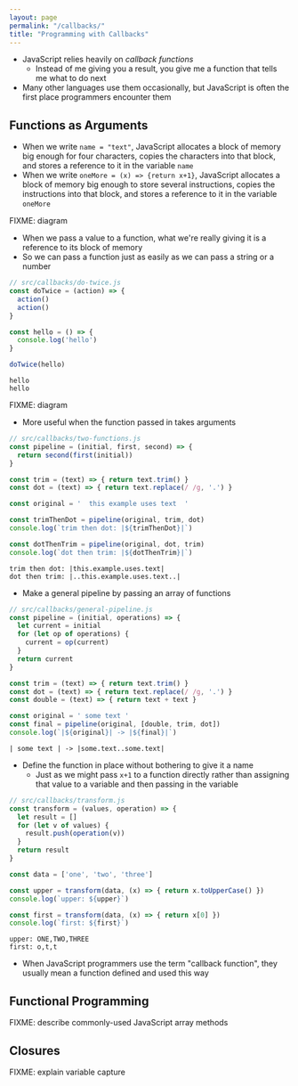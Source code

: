 ```yaml
---
layout: page
permalink: "/callbacks/"
title: "Programming with Callbacks"
---
```


- JavaScript relies heavily on _callback functions_
  - Instead of me giving you a result,
    you give me a function that tells me what to do next
- Many other languages use them occasionally,
  but JavaScript is often the first place programmers encounter them

## Functions as Arguments

- When we write `name = "text"`,
  JavaScript allocates a block of memory big enough for four characters,
  copies the characters into that block,
  and stores a reference to it in the variable `name`
- When we write `oneMore = (x) => {return x+1}`,
  JavaScript allocates a block of memory big enough to store several instructions,
  copies the instructions into that block,
  and stores a reference to it in the variable `oneMore`

FIXME: diagram

- When we pass a value to a function,
  what we're really giving it is a reference to its block of memory
- So we can pass a function just as easily as we can pass a string or a number

```js
// src/callbacks/do-twice.js
const doTwice = (action) => {
  action()
  action()
}

const hello = () => {
  console.log('hello')
}

doTwice(hello)
```
```output
hello
hello
```

FIXME: diagram

- More useful when the function passed in takes arguments

```js
// src/callbacks/two-functions.js
const pipeline = (initial, first, second) => {
  return second(first(initial))
}

const trim = (text) => { return text.trim() }
const dot = (text) => { return text.replace(/ /g, '.') }

const original = '  this example uses text  '

const trimThenDot = pipeline(original, trim, dot)
console.log(`trim then dot: |${trimThenDot}|`)

const dotThenTrim = pipeline(original, dot, trim)
console.log(`dot then trim: |${dotThenTrim}|`)
```
```output
trim then dot: |this.example.uses.text|
dot then trim: |..this.example.uses.text..|
```

- Make a general pipeline by passing an array of functions

```js
// src/callbacks/general-pipeline.js
const pipeline = (initial, operations) => {
  let current = initial
  for (let op of operations) {
    current = op(current)
  }
  return current
}

const trim = (text) => { return text.trim() }
const dot = (text) => { return text.replace(/ /g, '.') }
const double = (text) => { return text + text }

const original = ' some text '
const final = pipeline(original, [double, trim, dot])
console.log(`|${original}| -> |${final}|`)
```
```output
| some text | -> |some.text..some.text|
```

- Define the function in place without bothering to give it a name
  - Just as we might pass `x+1` to a function directly
    rather than assigning that value to a variable
    and then passing in the variable

```js
// src/callbacks/transform.js
const transform = (values, operation) => {
  let result = []
  for (let v of values) {
    result.push(operation(v))
  }
  return result
}

const data = ['one', 'two', 'three']

const upper = transform(data, (x) => { return x.toUpperCase() })
console.log(`upper: ${upper}`)

const first = transform(data, (x) => { return x[0] })
console.log(`first: ${first}`)
```
```output
upper: ONE,TWO,THREE
first: o,t,t
```

- When JavaScript programmers use the term "callback function",
  they usually mean a function defined and used this way

## Functional Programming

FIXME: describe commonly-used JavaScript array methods

## Closures

FIXME: explain variable capture
